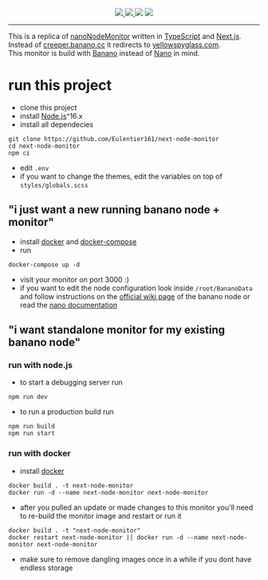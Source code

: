 <p align="center">
    <a href="https://threema.id/NTFCTHPY">
        <img src="https://img.shields.io/badge/Threema-NTFCTHPY-green" />
    </a>
    <a href="https://github.com/Eulentier161/next-node-monitor/blob/main/LICENSE">
        <img src="https://img.shields.io/github/license/Eulentier161/next-node-monitor" />
    </a>
    <img src="https://img.shields.io/github/languages/code-size/Eulentier161/next-node-monitor" />
    <a href="https://github.com/Eulentier161/next-node-monitor/actions/workflows/node.js.yml">
        <img src="https://github.com/Eulentier161/next-node-monitor/actions/workflows/node.js.yml/badge.svg">
    </a>
</p>
<hr />

This is a replica of [nanoNodeMonitor](https://github.com/NanoTools/nanoNodeMonitor) written in [TypeScript](https://github.com/microsoft/TypeScript) and [Next.js](https://github.com/vercel/next.js).\
Instead of [creeper.banano.cc](https://creeper.banano.cc) it redirects to [yellowspyglass.com](https://yellowspyglass.com).\
This monitor is build with [Banano](https://banano.cc/) instead of [Nano](https://nano.org/) in mind.

# run this project

-   clone this project
-   install [Node.js](https://nodejs.org/en/)^16.x
-   install all dependecies

```console
git clone https://github.com/Eulentier161/next-node-monitor
cd next-node-monitor
npm ci
```

-   edit `.env`
-   if you want to change the themes, edit the variables on top of `styles/globals.scss`

## "i just want a new running banano node + monitor"

-   install [docker](https://docs.docker.com/get-docker/) and [docker-compose](https://docs.docker.com/compose/install/)
-   run

```console
docker-compose up -d
```

-   visit your monitor on port 3000 :)
-   if you want to edit the node configuration look inside `/root/BananoData` and follow instructions on the [official wiki page](https://github.com/BananoCoin/banano/wiki/Building-a-Bananode-from-sources#config-nodetoml) of the banano node or read the [nano documentation](https://docs.nano.org/running-a-node/configuration/)

## "i want standalone monitor for my existing banano node"

### run with node.js

-   to start a debugging server run

```console
npm run dev
```

-   to run a production build run

```console
npm run build
npm run start
```

### run with docker

-   install [docker](https://docs.docker.com/get-docker/)

```console
docker build . -t next-node-monitor
docker run -d --name next-node-monitor next-node-monitor
```

-   after you pulled an update or made changes to this monitor you'll need to re-build the monitor image and restart or run it

```console
docker build . -t "next-node-monitor"
docker restart next-node-monitor || docker run -d --name next-node-monitor next-node-monitor
```

-   make sure to remove dangling images once in a while if you dont have endless storage
